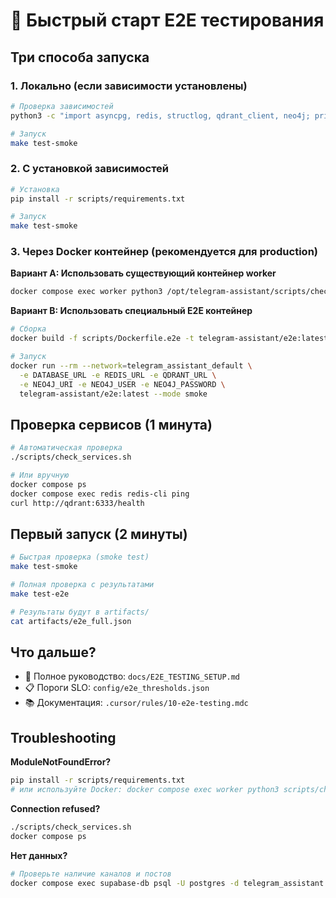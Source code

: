 # 🚀 Быстрый старт E2E тестирования

## Три способа запуска

### 1. Локально (если зависимости установлены)

```bash
# Проверка зависимостей
python3 -c "import asyncpg, redis, structlog, qdrant_client, neo4j; print('✅ Все зависимости установлены')"

# Запуск
make test-smoke
```

### 2. С установкой зависимостей

```bash
# Установка
pip install -r scripts/requirements.txt

# Запуск
make test-smoke
```

### 3. Через Docker контейнер (рекомендуется для production)

**Вариант A: Использовать существующий контейнер worker**
```bash
docker compose exec worker python3 /opt/telegram-assistant/scripts/check_pipeline_e2e.py --mode smoke
```

**Вариант B: Использовать специальный E2E контейнер**
```bash
# Сборка
docker build -f scripts/Dockerfile.e2e -t telegram-assistant/e2e:latest .

# Запуск
docker run --rm --network=telegram_assistant_default \
  -e DATABASE_URL -e REDIS_URL -e QDRANT_URL \
  -e NEO4J_URI -e NEO4J_USER -e NEO4J_PASSWORD \
  telegram-assistant/e2e:latest --mode smoke
```

## Проверка сервисов (1 минута)

```bash
# Автоматическая проверка
./scripts/check_services.sh

# Или вручную
docker compose ps
docker compose exec redis redis-cli ping
curl http://qdrant:6333/health
```

## Первый запуск (2 минуты)

```bash
# Быстрая проверка (smoke test)
make test-smoke

# Полная проверка с результатами
make test-e2e

# Результаты будут в artifacts/
cat artifacts/e2e_full.json
```

## Что дальше?

- 📖 Полное руководство: `docs/E2E_TESTING_SETUP.md`
- 📋 Пороги SLO: `config/e2e_thresholds.json`
- 📚 Документация: `.cursor/rules/10-e2e-testing.mdc`

## Troubleshooting

**ModuleNotFoundError?**
```bash
pip install -r scripts/requirements.txt
# или используйте Docker: docker compose exec worker python3 scripts/check_pipeline_e2e.py --mode smoke
```

**Connection refused?**
```bash
./scripts/check_services.sh
docker compose ps
```

**Нет данных?**
```bash
# Проверьте наличие каналов и постов
docker compose exec supabase-db psql -U postgres -d telegram_assistant -c "SELECT COUNT(*) FROM channels; SELECT COUNT(*) FROM posts;"
```

